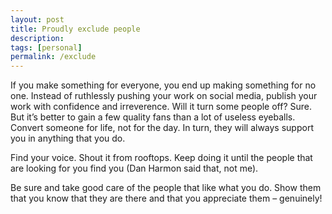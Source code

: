 ```yaml
---
layout: post
title: Proudly exclude people
description:
tags: [personal]
permalink: /exclude
---
```


If you make something for everyone, you end up making something for no one. Instead of ruthlessly pushing your work on social media, publish your work with confidence and irreverence. Will it turn some people off? Sure. But it’s better to gain a few quality fans than a lot of useless eyeballs. Convert someone for life, not for the day. In turn, they will always support you in anything that you do.

Find your voice. Shout it from rooftops. Keep doing it until the people that are looking for you find you (Dan Harmon said that, not me).

Be sure and take good care of the people that like what you do. Show them that you know that they are there and that you appreciate them – genuinely!
